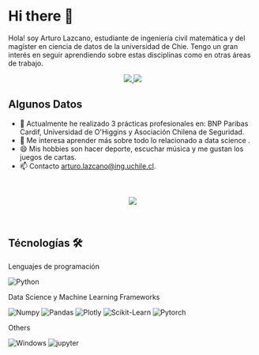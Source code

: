 # Hi there 👋

<!--

Here are some ideas to get you started:

- 🔭 I’m currently working on ...
- 🌱 I’m currently learning ...
- 👯 I’m looking to collaborate on ...
- 🤔 I’m looking for help with ...
- 💬 Ask me about ...
- 📫 How to reach me: ...
- 😄 Pronouns: ...
- ⚡ Fun fact: ...
-->

Hola! soy Arturo Lazcano, estudiante de ingeniería civil matemática y del magíster en ciencia de datos de la universidad de Chie. Tengo un gran interés en seguir aprendiendo sobre estas disciplinas como en otras áreas de trabajo. 
<br>

<p align="center">
    <a href="www.linkedin.com/in/arturo-lazcano">
        <img src="https://img.shields.io/badge/LinkedIn-0077B5?style=for-the-badge&logo=linkedin&logoColor=white"/>
    </a>
    <a href="mailto:arturo.lazcano@ug.uchile.cl">
        <img src="https://img.shields.io/badge/Gmail-D14836?style=for-the-badge&logo=gmail&logoColor=white"/>
    </a>
</p>

## Algunos Datos

- 🔭 Actualmente he realizado 3 prácticas profesionales en: BNP Paribas Cardif, Universidad de O'Higgins y Asociación Chilena de Seguridad. 
- 🌱 Me interesa aprender más sobre todo lo relacionado a data science .
- 😄 Mis hobbies son hacer deporte, escuchar música y me gustan los juegos de cartas.
- 📫 Contacto [arturo.lazcano@ing.uchile.cl](arturo.lazcano@ug.uchile.cl).

<br>
<br>

<div align='center'>
<img src="https://github-readme-stats.vercel.app/api?username=DDominguezD&count_private=true&show_icons=true&custom_title=Github&theme=chartreuse-dark&bg_color=0,000000,130F40&layout=compact&border_radius=8">
</div>

<br>
<br>


## Técnologías 🛠️

Lenguajes de programación

![Python](https://img.shields.io/badge/Python-FFD43B?style=flat-square&logo=python&logoColor=blue)

Data Science y Machine Learning Frameworks

![Numpy](https://img.shields.io/badge/Numpy-777BB4?style=flat-square&logo=numpy&logoColor=white])
![Pandas](https://img.shields.io/badge/Pandas-2C2D72?style=flat-square&logo=pandas&logoColor=white])
![Plotly](https://img.shields.io/badge/Plotly-239120?style=flat-square&logo=plotly&logoColor=white])
![Scikit-Learn](https://img.shields.io/badge/scikit_learn-F7931E?style=flat-square&logo=scikit-learn&logoColor=white])
![Pytorch](https://img.shields.io/badge/PyTorch-EE4C2C?style=flat-square&logo=pytorch&logoColor=white])

Others

![Windows](https://img.shields.io/badge/Windows-0078D6?style=flat-square&logo=windows&logoColor=white)
![jupyter](https://img.shields.io/badge/Jupyter-F37626.svg?&style=flat-square&logo=Jupyter&logoColor=white)
